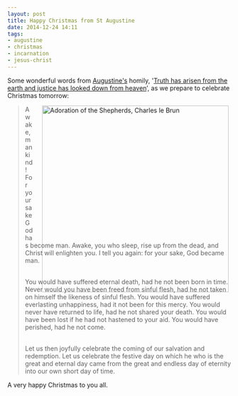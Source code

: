 ```yaml
---
layout: post
title: Happy Christmas from St Augustine
date: 2014-12-24 14:11
tags:
- augustine
- christmas
- incarnation
- jesus-christ
---
```

Some wonderful words from [Augustine's](http://en.wikipedia.org/wiki/Augustine_of_Hippo) homily, '[Truth has arisen from the earth and justice has looked down from heaven](http://www.liturgies.net/Liturgies/Catholic/loh/advent/december24or.htm)’, as we prepare to celebrate Christmas tomorrow:

<div style="float: right; margin: 0px 1px 0px 20px; width: 425px; height: 300px;"><img src="https://dl.dropboxusercontent.com/u/3897986/Jake%20Blog%20Images/Adoration%20of%20the%20Shepherds.jpg" alt="Adoration of the Shepherds, Charles le Brun" width="420"></div>

<blockquote>
Awake, mankind! For your sake God has become man. Awake, you who sleep, rise up from the dead, and Christ will enlighten you. I tell you again: for your sake, God became man.<br><br>

You would have suffered eternal death, had he not been born in time. Never would you have been freed from sinful flesh, had he not taken on himself the likeness of sinful flesh. You would have suffered everlasting unhappiness, had it not been for this mercy. You would never have returned to life, had he not shared your death. You would have been lost if he had not hastened to your aid. You would have perished, had he not come.<br><br>

Let us then joyfully celebrate the coming of our salvation and redemption. Let us celebrate the festive day on which he who is the great and eternal day came from the great and endless day of eternity into our own short day of time.
</blockquote>

A very happy Christmas to you all.
